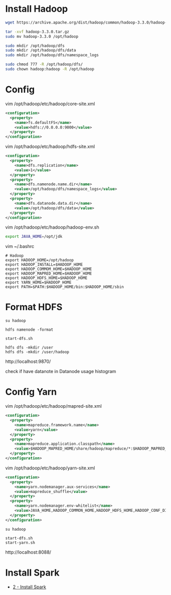 # Install Hadoop

```sh
wget https://archive.apache.org/dist/hadoop/common/hadoop-3.3.0/hadoop-3.3.0.tar.gz

tar -xvf hadoop-3.3.0.tar.gz
sudo mv hadoop-3.3.0 /opt/hadoop

sudo mkdir /opt/hadoop/dfs
sudo mkdir /opt/hadoop/dfs/data
sudo mkdir /opt/hadoop/dfs/namespace_logs

sudo chmod 777 -R /opt/hadoop/dfs/
sudo chown hadoop:hadoop -R /opt/hadoop
```

# Config

vim /opt/hadoop/etc/hadoop/core-site.xml
```xml
<configuration>
  <property>
    <name>fs.defaultFS</name>
    <value>hdfs://0.0.0.0:9000</value>
  </property>
</configuration>
```

vim /opt/hadoop/etc/hadoop/hdfs-site.xml
```xml
<configuration>
  <property>
    <name>dfs.replication</name>
    <value>1</value>
  </property>
  <property>
    <name>dfs.namenode.name.dir</name>
    <value>/opt/hadoop/dfs/namespace_logs</value>
  </property>
  <property>
    <name>dfs.datanode.data.dir</name>
    <value>/opt/hadoop/dfs/data</value>
  </property>
</configuration>
```


vim /opt/hadoop/etc/hadoop/hadoop-env.sh
```sh
export JAVA_HOME=/opt/jdk
```

vim ~/.bashrc

```bashrc
# Hadoop
export HADOOP_HOME=/opt/hadoop
export HADOOP_INSTALL=$HADOOP_HOME
export HADOOP_COMMOM_HOME=$HADOOP_HOME
export HADOOP_MAPRED_HOME=$HADOOP_HOME
export HADOOP_HDFS_HOME=$HADOOP_HOME
export YARN_HOME=$HADOOP_HOME
export PATH=$PATH:$HADOOP_HOME/bin:$HADOOP_HOME/sbin
```


# Format HDFS
```
su hadoop

hdfs namenode -format

start-dfs.sh

hdfs dfs -mkdir /user
hdfs dfs -mkdir /user/hadoop
```


http://localhost:9870/

check if have datanote in Datanode usage histogram


# Config Yarn


vim /opt/hadoop/etc/hadoop/mapred-site.xml
```xml
<configuration>
  <property>
    <name>mapreduce.framework.name</name>
    <value>yarn</value>
  </property>
  <property>
    <name>mapreduce.application.classpath</name>
    <value>$HADOOP_MAPRED_HOME/share/hadoop/mapreduce/*:$HADOOP_MAPRED_HOME/share/hadoop/mapreduce/lib/*</value>
  </property>
</configuration>
```

vim /opt/hadoop/etc/hadoop/yarn-site.xml
```xml
<configuration>
  <property>
    <name>yarn.nodemanager.aux-services</name>
    <value>mapreduce_shuffle</value>
  </property>
  <property>
    <name>yarn.nodemanager.env-whitelist</name>
    <value>JAVA_HOME,HADOOP_COMMON_HOME,HADOOP_HDFS_HOME,HADOOP_CONF_DIR,CLASSPATH_PREPEND_DISTCACHE,HADOOP_YARN_HOME,HADOOP_MAPRED_HOME</value>
  </property>
</configuration>
```

```
su hadoop

start-dfs.sh
start-yarn.sh

```

http://localhost:8088/


# Install Spark

* [2 - Install Spark](./2_install_spark.md)
